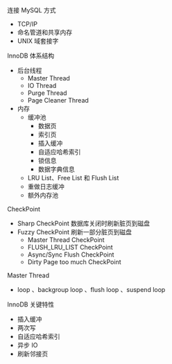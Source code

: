 
连接 MySQL 方式

- TCP/IP
- 命名管道和共享内存
- UNIX 域套接字

InnoDB 体系结构

- 后台线程
    - Master Thread
    - IO Thread
    - Purge Thread
    - Page Cleaner Thread
- 内存
    - 缓冲池
        - 数据页
        - 索引页
        - 插入缓冲
        - 自适应哈希索引
        - 锁信息
        - 数据字典信息
    - LRU List、Free List 和 Flush List
    - 重做日志缓冲
    - 额外内存池

CheckPoint 

- Sharp CheckPoint 数据库关闭时刷新脏页到磁盘
- Fuzzy CheckPoint 刷新一部分脏页到磁盘
    - Master Thread CheckPoint
    - FLUSH_LRU_LIST CheckPoint
    - Async/Sync Flush CheckPoint
    - Dirty Page too much CheckPoint

Master Thread

- loop 、backgroup loop 、flush loop 、suspend loop

InnoDB 关键特性

- 插入缓冲
- 两次写
- 自适应哈希索引
- 异步 IO
- 刷新邻接页